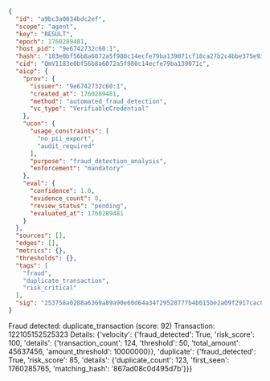 ```json
{
  "id": "a9bc3a0034bdc2ef",
  "scope": "agent",
  "key": "RESULT",
  "epoch": 1760289481,
  "host_pid": "9e6742732c60:1",
  "hash": "183e0bf56b8a6072a5f980c14ecfe79ba139071cf18ca27b2c4bbe375e93b3ab",
  "cid": "QmV1183e0bf56b8a6072a5f980c14ecfe79ba139071c",
  "aicp": {
    "prov": {
      "issuer": "9e6742732c60:1",
      "created_at": 1760289481,
      "method": "automated_fraud_detection",
      "vc_type": "VerifiableCredential"
    },
    "ucon": {
      "usage_constraints": [
        "no_pii_export",
        "audit_required"
      ],
      "purpose": "fraud_detection_analysis",
      "enforcement": "mandatory"
    },
    "eval": {
      "confidence": 1.0,
      "evidence_count": 0,
      "review_status": "pending",
      "evaluated_at": 1760289481
    }
  },
  "sources": [],
  "edges": [],
  "metrics": {},
  "thresholds": {},
  "tags": [
    "fraud",
    "duplicate_transaction",
    "risk_critical"
  ],
  "sig": "253758a0288a6369a89a90e60d64a34f29528777b4b015be2a09f2917cac877b"
}
```

Fraud detected: duplicate_transaction (score: 92)
Transaction: 122105152525323
Details: {'velocity': {'fraud_detected': True, 'risk_score': 100, 'details': {'transaction_count': 124, 'threshold': 50, 'total_amount': 45637456, 'amount_threshold': 10000000}}, 'duplicate': {'fraud_detected': True, 'risk_score': 85, 'details': {'duplicate_count': 123, 'first_seen': 1760285765, 'matching_hash': '867ad08c0d495d7b'}}}